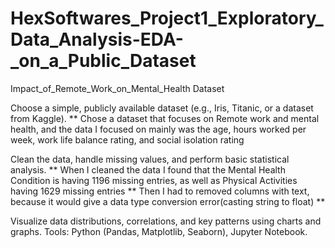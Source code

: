 # HexSoftwares_Project1_Exploratory_Data_Analysis-EDA-_on_a_Public_Dataset
Impact_of_Remote_Work_on_Mental_Health Dataset

Choose a simple, publicly available dataset (e.g., Iris, Titanic, or a dataset
from Kaggle).
** Chose a dataset that focuses on Remote work and mental health, and the data I focused on mainly was the age, hours worked per week, work life balance rating, and social isolation rating

Clean the data, handle missing values, and perform basic statistical analysis.
** When I cleaned the data I found that the Mental Health Condition is having 1196 missing entries, as well as Physical Activities having 1629 missing entries
** Then I had to removed columns with text, because it would give a data type conversion error(casting string to float)
** 

Visualize data distributions, correlations, and key patterns using charts and graphs.
Tools: Python (Pandas, Matplotlib, Seaborn), Jupyter Notebook.
